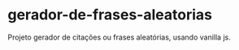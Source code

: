 # gerador-de-frases-aleatorias
Projeto gerador de citações ou frases aleatórias, usando vanilla js.
